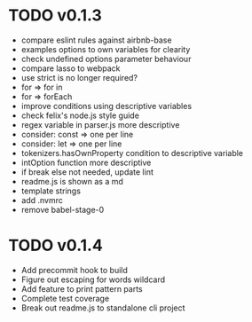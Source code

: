 # TODO v0.1.3
- compare eslint rules against airbnb-base
- examples options to own variables for clearity
- check undefined options parameter behaviour
- compare lasso to webpack
- use strict is no longer required?
- for => for in
- for => forEach
- improve conditions using descriptive variables
- check felix's node.js style guide
- regex variable in parser.js more descriptive
- consider: const => one per line
- consider: let => one per line
- tokenizers.hasOwnProperty condition to descriptive variable
- intOption function more descriptive
- if break else not needed, update lint
- readme.js is shown as a md
- template strings
- add .nvmrc
- remove babel-stage-0

# TODO v0.1.4
- Add precommit hook to build
- Figure out escaping for words wildcard
- Add feature to print pattern parts
- Complete test coverage
- Break out readme.js to standalone cli project
